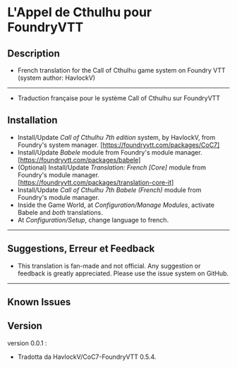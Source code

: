 # L'Appel de Cthulhu pour FoundryVTT

## Description

* French translation for the Call of Cthulhu game system on Foundry VTT (system author: HavlockV)
---- 
* Traduction française pour le système Call of Cthulhu sur FoundryVTT

## Installation
* Install/Update _Call of Cthulhu 7th edition_ system, by HavlockV, from Foundry's system manager.
[https://foundryvtt.com/packages/CoC7]
* Install/Update _Babele_ module from Foundry's module manager.
[https://foundryvtt.com/packages/babele]
* (Optional) Install/Update _Translation: French \[Core]_ module from Foundry's module manager.
[https://foundryvtt.com/packages/translation-core-it]
* Install/Update _Call of Cthulhu 7th Babele (French)_ module from Foundry's module manager.
* Inside the Game World, at _Configuration/Manage Modules_, activate Babele and *both* translations.
* At _Configuration/Setup_, change language to french.
---- 

## Suggestions, Erreur et Feedback 
* This translation is fan-made and not official. Any suggestion or feedback is greatly appreciated. Please use the issue system on GitHub.
---- 

## Known Issues  

## Version

version 0.0.1 :

* Tradotta da HavlockV/CoC7-FoundryVTT 0.5.4.
